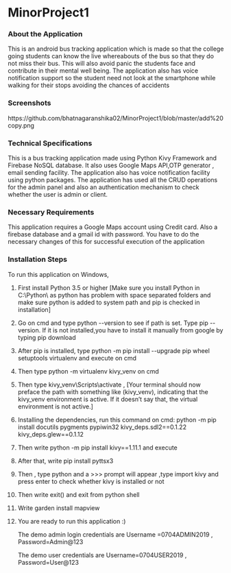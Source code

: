 # MinorProject1

<h3>About the Application</h3>
<p>This is an android bus tracking application which is made so that the college going students can know the live whereabouts 
of the bus so that they do not miss their bus. This will also avoid panic the students face and contribute in their mental well being.
The application also has voice notification support so the student need not look at the smartphone while walking for their stops avoiding the chances of accidents</p>

<h3>Screenshots</h3>
https://github.com/bhatnagaranshika02/MinorProject1/blob/master/add%20copy.png

<h3>Technical Specifications</h3>
<p>This is a bus tracking application made using Python Kivy Framework and Firebase NoSQL database.
It also uses Google Maps API,OTP generator , email sending facility. 
The application also has voice notification facility using python packages.
The application has used all the CRUD operations for the admin panel and also an authentication mechanism to check whether the user is admin or client.
</p>

<h3>Necessary Requirements</h3>
<p>This application requires a Google Maps account using Credit card. Also a firebase database and a gmail id with password.
You have to do the necessary changes of this for successful execution of the application</p>

<h3>Installation Steps</h3>
<p>To run this application on Windows,
    
1. First install Python 3.5 or higher
    [Make sure you install Python in C:\Python\   as python has problem with space separated folders
     and make sure python is added to system path  and pip is checked in installation]

2. Go on cmd and type python --version to see if path is set.
    Type pip --version. If it is not installed,you have to install it manually from google by typing pip download

3. After pip is installed, type 
   python -m pip install --upgrade pip wheel setuptools virtualenv
 and execute on cmd

4. Then type
   python -m virtualenv kivy_venv on cmd

5. Then type kivy_venv\Scripts\activate , 
  [Your terminal should now preface the path with something like (kivy_venv), indicating that the kivy_venv environment is active. If it doesn’t say that, the virtual environment is not active.]

6. Installing the dependencies,
    run this command on cmd:
    python -m pip install docutils pygments pypiwin32 kivy_deps.sdl2==0.1.22 kivy_deps.glew==0.1.12

7. Then write python -m pip install kivy==1.11.1 and execute

8. After that, write pip install pyttsx3

9. Then , type python and a >>> prompt will appear ,type import kivy and press enter to check whether kivy is installed or not

10. Then write exit() and exit from python shell

11. Write garden install mapview

12. You are ready to run this application :)

    The demo admin login credentials are
       Username =0704ADMIN2019 ,
       Password=Admin@123

    The demo user credentials are 
       Username=0704USER2019 ,
       Password=User@123 
